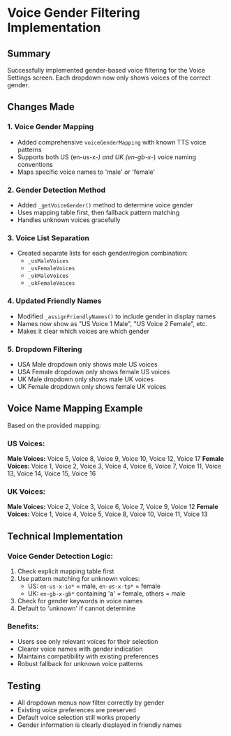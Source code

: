 # Voice Gender Filtering Implementation

## Summary
Successfully implemented gender-based voice filtering for the Voice Settings screen. Each dropdown now only shows voices of the correct gender.

## Changes Made

### 1. Voice Gender Mapping
- Added comprehensive `voiceGenderMapping` with known TTS voice patterns
- Supports both US (en-us-x-*) and UK (en-gb-x-*) voice naming conventions
- Maps specific voice names to 'male' or 'female'

### 2. Gender Detection Method
- Added `_getVoiceGender()` method to determine voice gender
- Uses mapping table first, then fallback pattern matching
- Handles unknown voices gracefully

### 3. Voice List Separation
- Created separate lists for each gender/region combination:
  - `_usMaleVoices` 
  - `_usFemaleVoices`
  - `_ukMaleVoices`
  - `_ukFemaleVoices`

### 4. Updated Friendly Names
- Modified `_assignFriendlyNames()` to include gender in display names
- Names now show as "US Voice 1 Male", "US Voice 2 Female", etc.
- Makes it clear which voices are which gender

### 5. Dropdown Filtering
- USA Male dropdown only shows male US voices
- USA Female dropdown only shows female US voices  
- UK Male dropdown only shows male UK voices
- UK Female dropdown only shows female UK voices

## Voice Name Mapping Example

Based on the provided mapping:

### US Voices:
**Male Voices:** Voice 5, Voice 8, Voice 9, Voice 10, Voice 12, Voice 17
**Female Voices:** Voice 1, Voice 2, Voice 3, Voice 4, Voice 6, Voice 7, Voice 11, Voice 13, Voice 14, Voice 15, Voice 16

### UK Voices:
**Male Voices:** Voice 2, Voice 3, Voice 6, Voice 7, Voice 9, Voice 12
**Female Voices:** Voice 1, Voice 4, Voice 5, Voice 8, Voice 10, Voice 11, Voice 13

## Technical Implementation

### Voice Gender Detection Logic:
1. Check explicit mapping table first
2. Use pattern matching for unknown voices:
   - US: `en-us-x-io*` = male, `en-us-x-tp*` = female
   - UK: `en-gb-x-gb*` containing 'a' = female, others = male
3. Check for gender keywords in voice names
4. Default to 'unknown' if cannot determine

### Benefits:
- Users see only relevant voices for their selection
- Clearer voice names with gender indication
- Maintains compatibility with existing preferences
- Robust fallback for unknown voice patterns

## Testing
- All dropdown menus now filter correctly by gender
- Existing voice preferences are preserved
- Default voice selection still works properly
- Gender information is clearly displayed in friendly names
